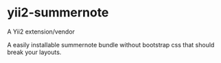 # yii2-summernote

A Yii2 extension/vendor

A easily installable summernote bundle without bootstrap css that should break your layouts.
